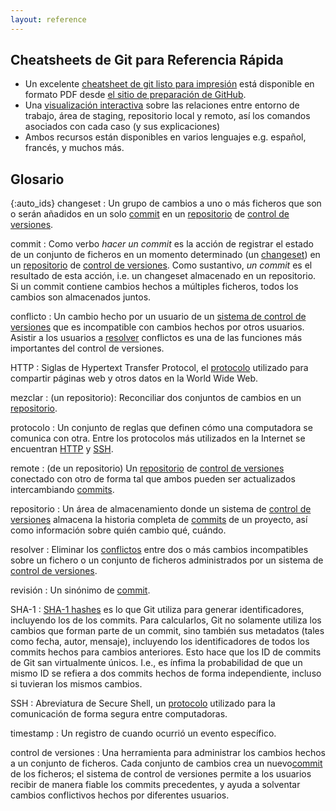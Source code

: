 ```yaml
---
layout: reference
---
```


## Cheatsheets de Git para Referencia Rápida

*   Un excelente [cheatsheet de git listo para impresión](https://services.github.com/on-demand/downloads/github-git-cheat-sheet.pdf) está disponible en formato PDF desde
[el sitio de preparación de GitHub](https://services.github.com/resources/).
*   Una [visualización interactiva](http://ndpsoftware.com/git-cheatsheet.html)
    sobre las relaciones entre entorno de trabajo, área de staging, repositorio local y remoto, así los comandos asociados con cada caso (y sus explicaciones)
*   Ambos recursos están disponibles en varios lenguajes e.g. español, francés, y muchos más.

## Glosario

{:auto_ids}
changeset
:   Un grupo de cambios a uno o más ficheros que son o serán añadidos
    en un solo [commit](#commit) en un [repositorio](#repositorio)
    de [control de versiones](#control-de-versiones).

commit
:   Como verbo *hacer un commit* es la acción de registrar el estado
    de un conjunto de ficheros en un momento determinado (un [changeset](#changeset))
    en un [repositorio](#repositorio) de [control de versiones](#control-de-versiones). Como sustantivo,
    *un commit* es el resultado de esta acción, i.e. un changeset almacenado en un repositorio.
    Si un commit contiene cambios hechos a múltiples ficheros,
    todos los cambios son almacenados juntos.

conflicto
:   Un cambio hecho por un usuario de un [sistema de control de versiones](#control-de-versiones)
    que es incompatible con cambios hechos por otros usuarios.
    Asistir a los usuarios a [resolver](#resolver) conflictos
    es una de las funciones más importantes del control de versiones.

HTTP
:   Siglas de Hypertext Transfer Protocol, el [protocolo](#protocolo) utilizado para compartir páginas web y otros datos
    en la World Wide Web.

mezclar
:   (un repositorio): Reconciliar dos conjuntos de cambios en un
    [repositorio](#repositorio).

protocolo
:   Un conjunto de reglas que definen cómo una computadora se comunica con otra.
    Entre los protocolos más utilizados en la Internet se encuentran [HTTP](#http) y [SSH](#ssh).

remote
:   (de un repositorio) Un [repositorio](#repositorio) de [control de versiones](#control-de-versiones) conectado con otro
    de forma tal que ambos pueden ser actualizados intercambiando [commits](#commit).

repositorio
:   Un área de almacenamiento donde un sistema de [control de versiones](#control-de-versiones)
    almacena la historia completa de [commits](#commit) de un proyecto, así como información
    sobre quién cambio qué, cuándo.

resolver
:   Eliminar los [conflictos](#conflicto) entre dos o más cambios incompatibles sobre un fichero o un conjunto de ficheros
    administrados por un sistema de [control de versiones](#control-de-versiones).

revisión
:   Un sinónimo de [commit](#commit).

SHA-1
:   [SHA-1 hashes](http://en.wikipedia.org/wiki/SHA-1) es lo que Git utiliza para generar identificadores, incluyendo los de los commits.
    Para calcularlos, Git no solamente utiliza los cambios que forman parte de un commit, sino también sus metadatos (tales como fecha, autor,
    mensaje), incluyendo los identificadores de todos los commits hechos para cambios anteriores. Esto hace que los ID de commits de Git san virtualmente únicos.
    I.e., es ínfima la probabilidad de que un mismo ID se refiera a dos commits hechos de forma independiente, incluso si tuvieran los mismos cambios.

SSH
:   Abreviatura de Secure Shell, un [protocolo](#protocolo) utilizado para la comunicación de forma segura entre computadoras.

timestamp
:   Un registro de cuando ocurrió un evento específico.

control de versiones
:   Una herramienta para administrar los cambios hechos a un conjunto de ficheros.
    Cada conjunto de cambios crea un nuevo[commit](#commit) de los ficheros;
    el sistema de control de versiones permite a los usuarios recibir de manera fiable los commits precedentes,
    y ayuda a solventar cambios conflictivos hechos por diferentes usuarios.
